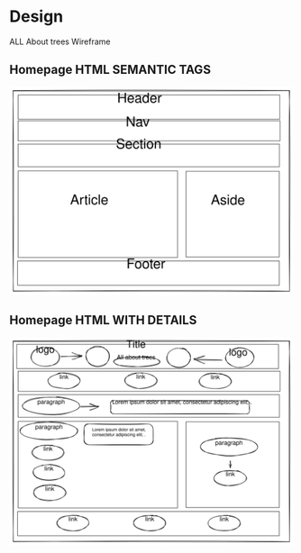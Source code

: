 # Design

ALL About trees Wireframe

## Homepage HTML SEMANTIC TAGS

![Homepage1](https://github.com/HYF-Class20/agile-development-group2-all-about-trees/blob/wireframe/planning/assets/wireframe-0.svg)
</br>

## Homepage HTML WITH DETAILS </br>

![Homepage2](https://github.com/HYF-Class20/agile-development-group2-all-about-trees/blob/wireframe/planning/assets/wireframe-1.svg)
</br>
